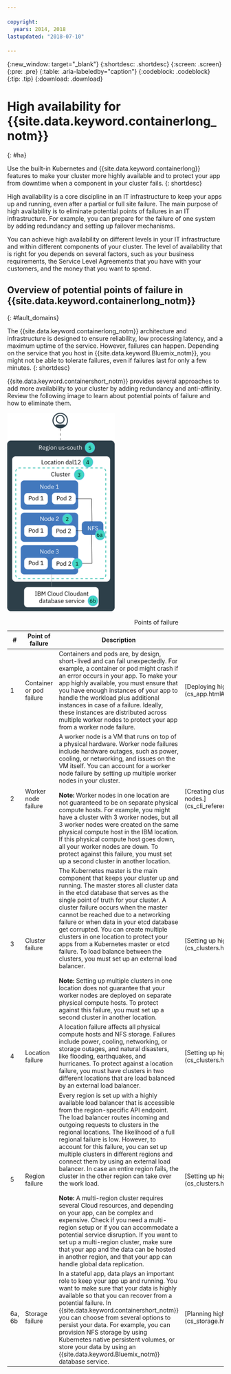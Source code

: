 ```yaml
---

copyright:
  years: 2014, 2018
lastupdated: "2018-07-10"

---
```


{:new_window: target="_blank"}
{:shortdesc: .shortdesc}
{:screen: .screen}
{:pre: .pre}
{:table: .aria-labeledby="caption"}
{:codeblock: .codeblock}
{:tip: .tip}
{:download: .download}




# High availability for {{site.data.keyword.containerlong_notm}}
{: #ha}

Use the built-in Kubernetes and {{site.data.keyword.containerlong}} features to make your cluster more highly available and to protect your app from downtime when a component in your cluster fails.
{: shortdesc}

High availability is a core discipline in an IT infrastructure to keep your apps up and running, even after a partial or full site failure. The main purpose of high availability is to eliminate potential points of failures in an IT infrastructure. For example, you can prepare for the failure of one system by adding redundancy and setting up failover mechanisms.

You can achieve high availability on different levels in your IT infrastructure and within different components of your cluster. The level of availability that is right for you depends on several factors, such as your business requirements, the Service Level Agreements that you have with your customers, and the money that you want to spend.

## Overview of potential points of failure in {{site.data.keyword.containerlong_notm}}
{: #fault_domains} 

The {{site.data.keyword.containerlong_notm}} architecture and infrastructure is designed to ensure reliability, low processing latency, and a maximum uptime of the service. However, failures can happen. Depending on the service that you host in {{site.data.keyword.Bluemix_notm}}, you might not be able to tolerate failures, even if failures last for only a few minutes.
{: shortdesc}

{{site.data.keyword.containershort_notm}} provides several approaches to add more availability to your cluster by adding redundancy and anti-affinity. Review the following image to learn about potential points of failure and how to eliminate them.

<img src="images/cs_failure_ov.png" alt="Overview of fault domains in a high availability cluster within an {{site.data.keyword.containershort_notm}} region." width="250" style="width:250px; border-style: none"/>


<table summary="The table shows points of failure in {{site.data.keyword.containershort_notm}}. Rows are to be read from the left to right, with the number of the point of failure in column one, the title of the point of failure in column two, a description in column three, and a link to the documentation in column four.">
<caption>Points of failure</caption>
<col width="3%">
<col width="10%">
<col width="70%">
<col width="17%">
  <thead>
  <th>#</th>
  <th>Point of failure</th>
  <th>Description</th>
  <th>Link to docs</th>
  </thead>
  <tbody>
    <tr>
      <td>1</td>
      <td>Container or pod failure</td>
      <td>Containers and pods are, by design, short-lived and can fail unexpectedly. For example, a container or pod might crash if an error occurs in your app. To make your app highly available, you must ensure that you have enough instances of your app to handle the workload plus additional instances in case of a failure. Ideally, these instances are distributed across multiple worker nodes to protect your app from a worker node failure.</td>
      <td>[Deploying highly available apps.](cs_app.html#highly_available_apps)</td>
  </tr>
  <tr>
    <td>2</td>
    <td>Worker node failure</td>
    <td>A worker node is a VM that runs on top of a physical hardware. Worker node failures include hardware outages, such as power, cooling, or networking, and issues on the VM itself. You can account for a worker node failure by setting up multiple worker nodes in your cluster. <br/><br/><strong>Note:</strong> Worker nodes in one location are not guaranteed to be on separate physical compute hosts. For example, you might have a cluster with 3 worker nodes, but all 3 worker nodes were created on the same physical compute host in the IBM location. If this physical compute host goes down, all your worker nodes are down. To protect against this failure, you must set up a second cluster in another location.</td>
    <td>[Creating clusters with multiple worker nodes.](cs_cli_reference.html#cs_cluster_create)</td>
  </tr>
  <tr>
    <td>3</td>
    <td>Cluster failure</td>
    <td>The Kubernetes master is the main component that keeps your cluster up and running. The master stores all cluster data in the etcd database that serves as the single point of truth for your cluster. A cluster failure occurs when the master cannot be reached due to a networking failure or when data in your etcd database get corrupted. You can create multiple clusters in one location to protect your apps from a Kubernetes master or etcd failure. To load balance between the clusters, you must set up an external load balancer. <br/><br/><strong>Note:</strong> Setting up multiple clusters in one location does not guarantee that your worker nodes are deployed on separate physical compute hosts. To protect against this failure, you must set up a second cluster in another location.</td>
    <td>[Setting up highly available clusters.](cs_clusters.html#planning_clusters)</td>
  </tr>
  <tr>
    <td>4</td>
    <td>Location failure</td>
    <td>A location failure affects all physical compute hosts and NFS storage. Failures include power, cooling, networking, or storage outages, and natural disasters, like flooding, earthquakes, and hurricanes. To protect against a location failure, you must have clusters in two different locations that are load balanced by an external load balancer.</td>
    <td>[Setting up highly available clusters.](cs_clusters.html#planning_clusters)</td>
  </tr>
  <tr>
    <td>5</td>
    <td>Region failure</td>
    <td>Every region is set up with a highly available load balancer that is accessible from the region-specific API endpoint. The load balancer routes incoming and outgoing requests to clusters in the regional locations. The likelihood of a full regional failure is low. However, to account for this failure, you can set up multiple clusters in different regions and connect them by using an external load balancer. In case an entire region fails, the cluster in the other region can take over the work load. <br/><br/><strong>Note:</strong> A multi-region cluster requires several Cloud resources, and depending on your app, can be complex and expensive. Check if you need a multi-region setup or if you can accommodate a potential service disruption. If you want to set up a multi-region cluster, make sure that your app and the data can be hosted in another region, and that your app can handle global data replication.</td>
    <td>[Setting up highly available clusters.](cs_clusters.html#planning_clusters)</td>
  </tr>
  <tr>
    <td>6a, 6b</td>
    <td>Storage failure</td>
    <td>In a stateful app, data plays an important role to keep your app up and running. You want to make sure that your data is highly available so that you can recover from a potential failure. In {{site.data.keyword.containershort_notm}} you can choose from several options to persist your data. For example, you can provision NFS storage by using Kubernetes native persistent volumes, or store your data by using an {{site.data.keyword.Bluemix_notm}} database service.</td>
    <td>[Planning highly available data.](cs_storage.html#planning)</td>
  </tr>
  </tbody>
  </table>



